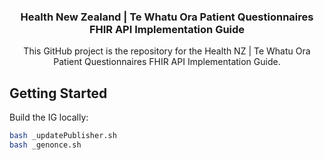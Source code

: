 <a name="readme-top"></a>
<div align="center">

  <h3 align="center">Health New Zealand | Te Whatu Ora Patient Questionnaires FHIR API Implementation Guide</h3>

  <p align="center">
    This GitHub project is the repository for the Health NZ | Te Whatu Ora Patient Questionnaires FHIR API Implementation Guide.
  </p>
</div>

<!-- GETTING STARTED -->

## Getting Started

Build the IG locally:

```bash
bash _updatePublisher.sh
bash _genonce.sh
```